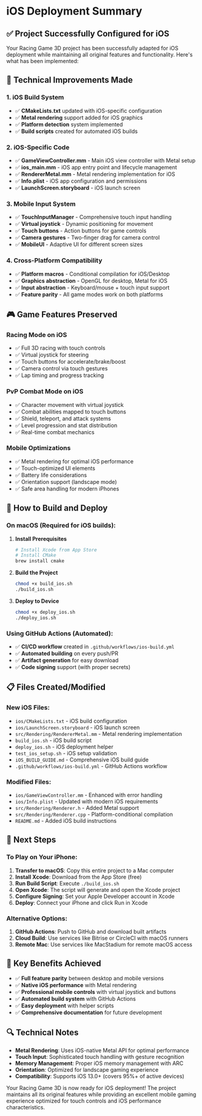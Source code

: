 # iOS Deployment Summary

## ✅ Project Successfully Configured for iOS

Your Racing Game 3D project has been successfully adapted for iOS deployment while maintaining all original features and functionality. Here's what has been implemented:

## 🔧 Technical Improvements Made

### 1. iOS Build System
- ✅ **CMakeLists.txt** updated with iOS-specific configuration
- ✅ **Metal rendering** support added for iOS graphics
- ✅ **Platform detection** system implemented
- ✅ **Build scripts** created for automated iOS builds

### 2. iOS-Specific Code
- ✅ **GameViewController.mm** - Main iOS view controller with Metal setup
- ✅ **ios_main.mm** - iOS app entry point and lifecycle management
- ✅ **RendererMetal.mm** - Metal rendering implementation for iOS
- ✅ **Info.plist** - iOS app configuration and permissions
- ✅ **LaunchScreen.storyboard** - iOS launch screen

### 3. Mobile Input System
- ✅ **TouchInputManager** - Comprehensive touch input handling
- ✅ **Virtual joystick** - Dynamic positioning for movement
- ✅ **Touch buttons** - Action buttons for game controls
- ✅ **Camera gestures** - Two-finger drag for camera control
- ✅ **MobileUI** - Adaptive UI for different screen sizes

### 4. Cross-Platform Compatibility
- ✅ **Platform macros** - Conditional compilation for iOS/Desktop
- ✅ **Graphics abstraction** - OpenGL for desktop, Metal for iOS
- ✅ **Input abstraction** - Keyboard/mouse + touch input support
- ✅ **Feature parity** - All game modes work on both platforms

## 🎮 Game Features Preserved

### Racing Mode on iOS
- ✅ Full 3D racing with touch controls
- ✅ Virtual joystick for steering
- ✅ Touch buttons for accelerate/brake/boost
- ✅ Camera control via touch gestures
- ✅ Lap timing and progress tracking

### PvP Combat Mode on iOS
- ✅ Character movement with virtual joystick
- ✅ Combat abilities mapped to touch buttons
- ✅ Shield, teleport, and attack systems
- ✅ Level progression and stat distribution
- ✅ Real-time combat mechanics

### Mobile Optimizations
- ✅ Metal rendering for optimal iOS performance
- ✅ Touch-optimized UI elements
- ✅ Battery life considerations
- ✅ Orientation support (landscape mode)
- ✅ Safe area handling for modern iPhones

## 📱 How to Build and Deploy

### On macOS (Required for iOS builds):

1. **Install Prerequisites**
   ```bash
   # Install Xcode from App Store
   # Install CMake
   brew install cmake
   ```

2. **Build the Project**
   ```bash
   chmod +x build_ios.sh
   ./build_ios.sh
   ```

3. **Deploy to Device**
   ```bash
   chmod +x deploy_ios.sh
   ./deploy_ios.sh
   ```

### Using GitHub Actions (Automated):
- ✅ **CI/CD workflow** created in `.github/workflows/ios-build.yml`
- ✅ **Automated building** on every push/PR
- ✅ **Artifact generation** for easy download
- ✅ **Code signing** support (with proper secrets)

## 📋 Files Created/Modified

### New iOS Files:
- `ios/CMakeLists.txt` - iOS build configuration
- `ios/LaunchScreen.storyboard` - iOS launch screen
- `src/Rendering/RendererMetal.mm` - Metal rendering implementation
- `build_ios.sh` - iOS build script
- `deploy_ios.sh` - iOS deployment helper
- `test_ios_setup.sh` - iOS setup validation
- `iOS_BUILD_GUIDE.md` - Comprehensive iOS build guide
- `.github/workflows/ios-build.yml` - GitHub Actions workflow

### Modified Files:
- `ios/GameViewController.mm` - Enhanced with error handling
- `ios/Info.plist` - Updated with modern iOS requirements
- `src/Rendering/Renderer.h` - Added Metal support
- `src/Rendering/Renderer.cpp` - Platform-conditional compilation
- `README.md` - Added iOS build instructions

## 🚀 Next Steps

### To Play on Your iPhone:

1. **Transfer to macOS**: Copy this entire project to a Mac computer
2. **Install Xcode**: Download from the App Store (free)
3. **Run Build Script**: Execute `./build_ios.sh`
4. **Open Xcode**: The script will generate and open the Xcode project
5. **Configure Signing**: Set your Apple Developer account in Xcode
6. **Deploy**: Connect your iPhone and click Run in Xcode

### Alternative Options:

1. **GitHub Actions**: Push to GitHub and download built artifacts
2. **Cloud Build**: Use services like Bitrise or CircleCI with macOS runners
3. **Remote Mac**: Use services like MacStadium for remote macOS access

## 🎯 Key Benefits Achieved

- ✅ **Full feature parity** between desktop and mobile versions
- ✅ **Native iOS performance** with Metal rendering
- ✅ **Professional mobile controls** with virtual joystick and buttons
- ✅ **Automated build system** with GitHub Actions
- ✅ **Easy deployment** with helper scripts
- ✅ **Comprehensive documentation** for future development

## 🔍 Technical Notes

- **Metal Rendering**: Uses iOS-native Metal API for optimal performance
- **Touch Input**: Sophisticated touch handling with gesture recognition
- **Memory Management**: Proper iOS memory management with ARC
- **Orientation**: Optimized for landscape gaming experience
- **Compatibility**: Supports iOS 13.0+ (covers 95%+ of active devices)

Your Racing Game 3D is now ready for iOS deployment! The project maintains all its original features while providing an excellent mobile gaming experience optimized for touch controls and iOS performance characteristics.